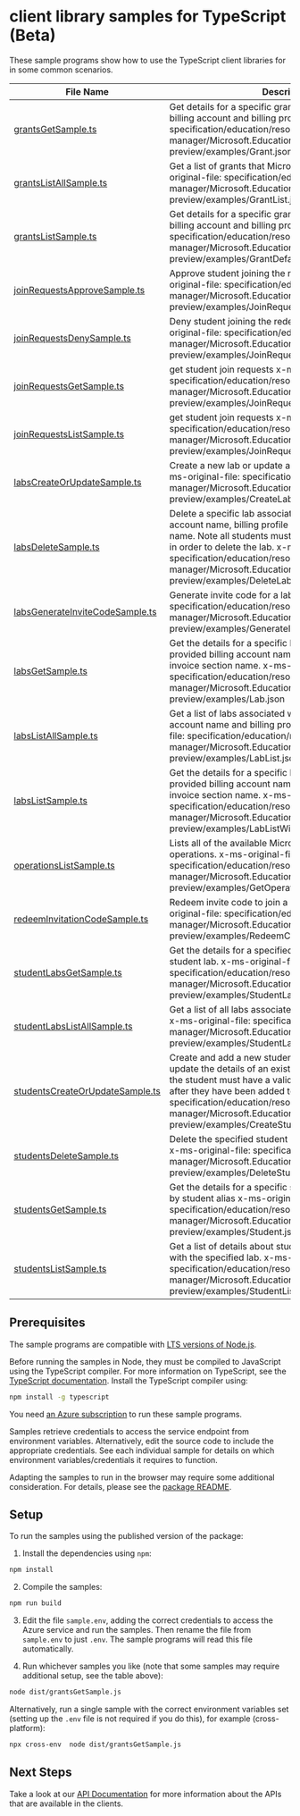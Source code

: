 # client library samples for TypeScript (Beta)

These sample programs show how to use the TypeScript client libraries for in some common scenarios.

| **File Name**                                                   | **Description**                                                                                                                                                                                                                                                                                                                                 |
| --------------------------------------------------------------- | ----------------------------------------------------------------------------------------------------------------------------------------------------------------------------------------------------------------------------------------------------------------------------------------------------------------------------------------------- |
| [grantsGetSample.ts][grantsgetsample]                           | Get details for a specific grant linked to the provided billing account and billing profile. x-ms-original-file: specification/education/resource-manager/Microsoft.Education/preview/2021-12-01-preview/examples/Grant.json                                                                                                                    |
| [grantsListAllSample.ts][grantslistallsample]                   | Get a list of grants that Microsoft has provided. x-ms-original-file: specification/education/resource-manager/Microsoft.Education/preview/2021-12-01-preview/examples/GrantList.json                                                                                                                                                           |
| [grantsListSample.ts][grantslistsample]                         | Get details for a specific grant linked to the provided billing account and billing profile. x-ms-original-file: specification/education/resource-manager/Microsoft.Education/preview/2021-12-01-preview/examples/GrantDefaultList.json                                                                                                         |
| [joinRequestsApproveSample.ts][joinrequestsapprovesample]       | Approve student joining the redeemable lab x-ms-original-file: specification/education/resource-manager/Microsoft.Education/preview/2021-12-01-preview/examples/JoinRequestApproveAndDeny.json                                                                                                                                                  |
| [joinRequestsDenySample.ts][joinrequestsdenysample]             | Deny student joining the redeemable lab x-ms-original-file: specification/education/resource-manager/Microsoft.Education/preview/2021-12-01-preview/examples/JoinRequestApproveAndDeny.json                                                                                                                                                     |
| [joinRequestsGetSample.ts][joinrequestsgetsample]               | get student join requests x-ms-original-file: specification/education/resource-manager/Microsoft.Education/preview/2021-12-01-preview/examples/JoinRequest.json                                                                                                                                                                                 |
| [joinRequestsListSample.ts][joinrequestslistsample]             | get student join requests x-ms-original-file: specification/education/resource-manager/Microsoft.Education/preview/2021-12-01-preview/examples/JoinRequestList.json                                                                                                                                                                             |
| [labsCreateOrUpdateSample.ts][labscreateorupdatesample]         | Create a new lab or update a previously created lab. x-ms-original-file: specification/education/resource-manager/Microsoft.Education/preview/2021-12-01-preview/examples/CreateLab.json                                                                                                                                                        |
| [labsDeleteSample.ts][labsdeletesample]                         | Delete a specific lab associated with the provided billing account name, billing profile name, and invoice section name. Note all students must be removed from the lab in order to delete the lab. x-ms-original-file: specification/education/resource-manager/Microsoft.Education/preview/2021-12-01-preview/examples/DeleteLab.json         |
| [labsGenerateInviteCodeSample.ts][labsgenerateinvitecodesample] | Generate invite code for a lab x-ms-original-file: specification/education/resource-manager/Microsoft.Education/preview/2021-12-01-preview/examples/GenerateInviteCode.json                                                                                                                                                                     |
| [labsGetSample.ts][labsgetsample]                               | Get the details for a specific lab associated with the provided billing account name, billing profile name, and invoice section name. x-ms-original-file: specification/education/resource-manager/Microsoft.Education/preview/2021-12-01-preview/examples/Lab.json                                                                             |
| [labsListAllSample.ts][labslistallsample]                       | Get a list of labs associated with the provided billing account name and billing profile name. x-ms-original-file: specification/education/resource-manager/Microsoft.Education/preview/2021-12-01-preview/examples/LabList.json                                                                                                                |
| [labsListSample.ts][labslistsample]                             | Get the details for a specific lab associated with the provided billing account name, billing profile name, and invoice section name. x-ms-original-file: specification/education/resource-manager/Microsoft.Education/preview/2021-12-01-preview/examples/LabListWithInvoiceSectionName.json                                                   |
| [operationsListSample.ts][operationslistsample]                 | Lists all of the available Microsoft.Education API operations. x-ms-original-file: specification/education/resource-manager/Microsoft.Education/preview/2021-12-01-preview/examples/GetOperations.json                                                                                                                                          |
| [redeemInvitationCodeSample.ts][redeeminvitationcodesample]     | Redeem invite code to join a redeemable lab x-ms-original-file: specification/education/resource-manager/Microsoft.Education/preview/2021-12-01-preview/examples/RedeemCode.json                                                                                                                                                                |
| [studentLabsGetSample.ts][studentlabsgetsample]                 | Get the details for a specified lab associated with the student lab. x-ms-original-file: specification/education/resource-manager/Microsoft.Education/preview/2021-12-01-preview/examples/StudentLab.json                                                                                                                                       |
| [studentLabsListAllSample.ts][studentlabslistallsample]         | Get a list of all labs associated with the caller of the API. x-ms-original-file: specification/education/resource-manager/Microsoft.Education/preview/2021-12-01-preview/examples/StudentLabList.json                                                                                                                                          |
| [studentsCreateOrUpdateSample.ts][studentscreateorupdatesample] | Create and add a new student to the specified lab or update the details of an existing student in a lab. Note the student must have a valid tenant to accept the lab after they have been added to lab. x-ms-original-file: specification/education/resource-manager/Microsoft.Education/preview/2021-12-01-preview/examples/CreateStudent.json |
| [studentsDeleteSample.ts][studentsdeletesample]                 | Delete the specified student based on the student alias. x-ms-original-file: specification/education/resource-manager/Microsoft.Education/preview/2021-12-01-preview/examples/DeleteStudent.json                                                                                                                                                |
| [studentsGetSample.ts][studentsgetsample]                       | Get the details for a specific student in the specified lab by student alias x-ms-original-file: specification/education/resource-manager/Microsoft.Education/preview/2021-12-01-preview/examples/Student.json                                                                                                                                  |
| [studentsListSample.ts][studentslistsample]                     | Get a list of details about students that are associated with the specified lab. x-ms-original-file: specification/education/resource-manager/Microsoft.Education/preview/2021-12-01-preview/examples/StudentList.json                                                                                                                          |

## Prerequisites

The sample programs are compatible with [LTS versions of Node.js](https://nodejs.org/about/releases/).

Before running the samples in Node, they must be compiled to JavaScript using the TypeScript compiler. For more information on TypeScript, see the [TypeScript documentation][typescript]. Install the TypeScript compiler using:

```bash
npm install -g typescript
```

You need [an Azure subscription][freesub] to run these sample programs.

Samples retrieve credentials to access the service endpoint from environment variables. Alternatively, edit the source code to include the appropriate credentials. See each individual sample for details on which environment variables/credentials it requires to function.

Adapting the samples to run in the browser may require some additional consideration. For details, please see the [package README][package].

## Setup

To run the samples using the published version of the package:

1. Install the dependencies using `npm`:

```bash
npm install
```

2. Compile the samples:

```bash
npm run build
```

3. Edit the file `sample.env`, adding the correct credentials to access the Azure service and run the samples. Then rename the file from `sample.env` to just `.env`. The sample programs will read this file automatically.

4. Run whichever samples you like (note that some samples may require additional setup, see the table above):

```bash
node dist/grantsGetSample.js
```

Alternatively, run a single sample with the correct environment variables set (setting up the `.env` file is not required if you do this), for example (cross-platform):

```bash
npx cross-env  node dist/grantsGetSample.js
```

## Next Steps

Take a look at our [API Documentation][apiref] for more information about the APIs that are available in the clients.

[grantsgetsample]: https://github.com/Azure/azure-sdk-for-js/blob/main/sdk/education/arm-education/samples/v1-beta/typescript/src/grantsGetSample.ts
[grantslistallsample]: https://github.com/Azure/azure-sdk-for-js/blob/main/sdk/education/arm-education/samples/v1-beta/typescript/src/grantsListAllSample.ts
[grantslistsample]: https://github.com/Azure/azure-sdk-for-js/blob/main/sdk/education/arm-education/samples/v1-beta/typescript/src/grantsListSample.ts
[joinrequestsapprovesample]: https://github.com/Azure/azure-sdk-for-js/blob/main/sdk/education/arm-education/samples/v1-beta/typescript/src/joinRequestsApproveSample.ts
[joinrequestsdenysample]: https://github.com/Azure/azure-sdk-for-js/blob/main/sdk/education/arm-education/samples/v1-beta/typescript/src/joinRequestsDenySample.ts
[joinrequestsgetsample]: https://github.com/Azure/azure-sdk-for-js/blob/main/sdk/education/arm-education/samples/v1-beta/typescript/src/joinRequestsGetSample.ts
[joinrequestslistsample]: https://github.com/Azure/azure-sdk-for-js/blob/main/sdk/education/arm-education/samples/v1-beta/typescript/src/joinRequestsListSample.ts
[labscreateorupdatesample]: https://github.com/Azure/azure-sdk-for-js/blob/main/sdk/education/arm-education/samples/v1-beta/typescript/src/labsCreateOrUpdateSample.ts
[labsdeletesample]: https://github.com/Azure/azure-sdk-for-js/blob/main/sdk/education/arm-education/samples/v1-beta/typescript/src/labsDeleteSample.ts
[labsgenerateinvitecodesample]: https://github.com/Azure/azure-sdk-for-js/blob/main/sdk/education/arm-education/samples/v1-beta/typescript/src/labsGenerateInviteCodeSample.ts
[labsgetsample]: https://github.com/Azure/azure-sdk-for-js/blob/main/sdk/education/arm-education/samples/v1-beta/typescript/src/labsGetSample.ts
[labslistallsample]: https://github.com/Azure/azure-sdk-for-js/blob/main/sdk/education/arm-education/samples/v1-beta/typescript/src/labsListAllSample.ts
[labslistsample]: https://github.com/Azure/azure-sdk-for-js/blob/main/sdk/education/arm-education/samples/v1-beta/typescript/src/labsListSample.ts
[operationslistsample]: https://github.com/Azure/azure-sdk-for-js/blob/main/sdk/education/arm-education/samples/v1-beta/typescript/src/operationsListSample.ts
[redeeminvitationcodesample]: https://github.com/Azure/azure-sdk-for-js/blob/main/sdk/education/arm-education/samples/v1-beta/typescript/src/redeemInvitationCodeSample.ts
[studentlabsgetsample]: https://github.com/Azure/azure-sdk-for-js/blob/main/sdk/education/arm-education/samples/v1-beta/typescript/src/studentLabsGetSample.ts
[studentlabslistallsample]: https://github.com/Azure/azure-sdk-for-js/blob/main/sdk/education/arm-education/samples/v1-beta/typescript/src/studentLabsListAllSample.ts
[studentscreateorupdatesample]: https://github.com/Azure/azure-sdk-for-js/blob/main/sdk/education/arm-education/samples/v1-beta/typescript/src/studentsCreateOrUpdateSample.ts
[studentsdeletesample]: https://github.com/Azure/azure-sdk-for-js/blob/main/sdk/education/arm-education/samples/v1-beta/typescript/src/studentsDeleteSample.ts
[studentsgetsample]: https://github.com/Azure/azure-sdk-for-js/blob/main/sdk/education/arm-education/samples/v1-beta/typescript/src/studentsGetSample.ts
[studentslistsample]: https://github.com/Azure/azure-sdk-for-js/blob/main/sdk/education/arm-education/samples/v1-beta/typescript/src/studentsListSample.ts
[apiref]: https://docs.microsoft.com/javascript/api/@azure/arm-education?view=azure-node-preview
[freesub]: https://azure.microsoft.com/free/
[package]: https://github.com/Azure/azure-sdk-for-js/tree/main/sdk/education/arm-education/README.md
[typescript]: https://www.typescriptlang.org/docs/home.html
